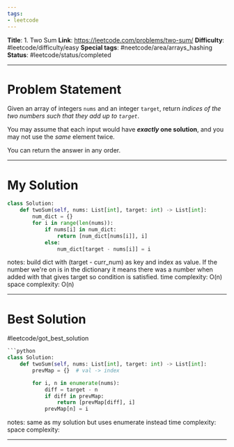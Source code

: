```yaml
---
tags:
- leetcode
---
```

**Title**: 1. Two Sum
**Link**: https://leetcode.com/problems/two-sum/
**Difficulty**: #leetcode/difficulty/easy 
**Special tags**: #neetcode/area/arrays_hashing 
**Status**: #leetcode/status/completed

---
# Problem Statement

Given an array of integers `nums` and an integer `target`, return _indices of the two numbers such that they add up to `target`_.

You may assume that each input would have **_exactly_ one solution**, and you may not use the _same_ element twice.

You can return the answer in any order.

---
# My Solution

```python
class Solution:
    def twoSum(self, nums: List[int], target: int) -> List[int]:
        num_dict = {}
        for i in range(len(nums)):
            if nums[i] in num_dict:
                return [num_dict[nums[i]], i]
            else:
                num_dict[target - nums[i]] = i
```

notes:  build dict with (target - curr_num) as key and index as value. If the number we're on is in the dictionary it means there was a number when added with that gives target so condition is satisfied.
time complexity: O(n)
space complexity: O(n)

---
# Best Solution
#leetcode/got_best_solution 
```python
```python
class Solution:
    def twoSum(self, nums: List[int], target: int) -> List[int]:
        prevMap = {}  # val -> index

        for i, n in enumerate(nums):
            diff = target - n
            if diff in prevMap:
                return [prevMap[diff], i]
            prevMap[n] = i
```

notes: same as my solution but uses enumerate instead
time complexity: 
space complexity: 

---

